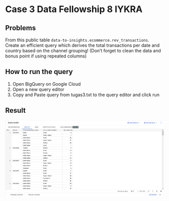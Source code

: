 # Case 3 Data Fellowship 8 IYKRA

## Problems
From this public table `data-to-insights.ecommerce.rev_transactions`. Create an efficient query which
derives the total transactions per date and country based on the channel grouping! (Don’t forget to
clean the data and bonus point if using repeated columns)

## How to run the query
1. Open BigQuery on Google Cloud
2. Open a new query editor
3. Copy and Paste query from tugas3.txt to the query editor and click run

## Result
 ![](query_reqult1.png)